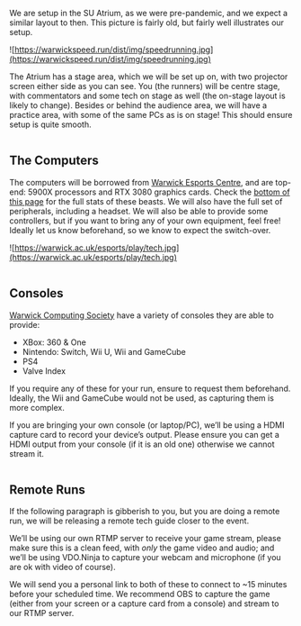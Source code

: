 
<div markdown="1" class="column is-6">
<div markdown="1" class="content backing">

We are setup in the SU Atrium, as we were pre-pandemic, and we expect a similar layout to then. This picture is fairly old, but fairly well illustrates our setup.

![https://warwickspeed.run/dist/img/speedrunning.jpg](https://warwickspeed.run/dist/img/speedrunning.jpg)

The Atrium has a stage area, which we will be set up on, with two projector screen either side as you can see. You (the runners) will be centre stage, with commentators and some tech on stage as well (the on-stage layout is likely to change). Besides or behind the audience area, we will have a practice area, with some of the same PCs as is on stage! This should ensure setup is quite smooth.

</div>
</div>

<div markdown="1" class="column is-6">
<div markdown="1" class="content backing">

## The Computers

The computers will be borrowed from [Warwick Esports Centre](https://warwick.ac.uk/esports), and are top-end: 5900X processors and RTX 3080 graphics cards. Check the [bottom of this page](https://warwick.ac.uk/esports/play/) for the full stats of these beasts. We will also have the full set of peripherals, including a headset. We will also be able to provide some controllers, but if you want to bring any of your own equipment, feel free! Ideally let us know beforehand, so we know to expect the switch-over.

![https://warwick.ac.uk/esports/play/tech.jpg](https://warwick.ac.uk/esports/play/tech.jpg)

</div>
</div>

<div markdown="1" class="column is-6">
<div markdown="1" class="content backing">

## Consoles

[Warwick Computing Society](https://uwcs.co.uk/) have a variety of consoles they are able to provide:

- XBox: 360 & One
- Nintendo: Switch, Wii U, Wii and GameCube
- PS4
- Valve Index

If you require any of these for your run, ensure to request them beforehand. Ideally, the Wii and GameCube would not be used, as capturing them is more complex.

If you are bringing your own console (or laptop/PC), we’ll be using a HDMI capture card to record your device’s output. Please ensure you can get a HDMI output from your console (if it is an old one) otherwise we cannot stream it.

</div>
</div>

<div markdown="1" class="column is-6">
<div markdown="1" class="content backing">

## Remote Runs

If the following paragraph is gibberish to you, but you are doing a remote run, we will be releasing a remote tech guide closer to the event.

We’ll be using our own RTMP server to receive your game stream, please make sure this is a clean feed, with *only* the game video and audio; and we’ll be using VDO.Ninja to capture your webcam and microphone (if you are ok with video of course). 

We will send you a personal link to both of these to connect to ~15 minutes before your scheduled time. We recommend OBS to capture the game (either from your screen or a capture card from a console) and stream to our RTMP server.

</div>
</div>